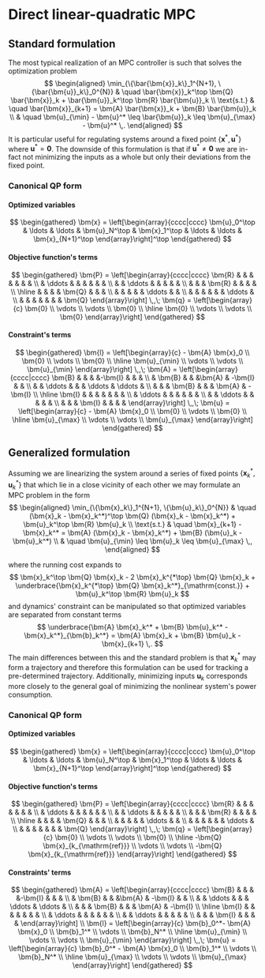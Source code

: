 # Direct linear-quadratic MPC

## Standard formulation

The most typical realization of an MPC controller is such that solves the optimization problem
$$
\begin{aligned}
	\min_{\{\bar{\bm{x}}_k\}_1^{N+1}, \{\bar{\bm{u}}_k\}_0^{N}} & \quad \bar{\bm{x}}_k^\top \bm{Q} \bar{\bm{x}}_k + \bar{\bm{u}}_k^\top \bm{R} \bar{\bm{u}}_k \\
	\text{s.t.} & \quad \bar{\bm{x}}_{k+1} = \bm{A} \bar{\bm{x}}_k + \bm{B} \bar{\bm{u}}_k \\
							& \quad \bm{u}_{\min} - \bm{u}^* \leq \bar{\bm{u}}_k \leq \bm{u}_{\max} - \bm{u}^* \,.
\end{aligned}
$$
It is particular useful for regulating systems around a fixed point $\{\bm{x}^*,\bm{u}^*\}$ where $\bm{u}^* = \bm{0}$. The downside of this formulation is that if $\bm{u}^* \neq \bm{0}$ we are in-fact not minimizing the inputs as a whole but only their deviations from the fixed point.

### Canonical QP form
#### Optimized variables
$$
\begin{gathered}
	\bm{x} = \left[\begin{array}{cccc|cccc}
		\bm{u}_0^\top &
		\ldots &
		\ldots &
		\bm{u}_N^\top &
		\bm{x}_1^\top &
		\ldots &
		\ldots &
		\bm{x}_{N+1}^\top
	\end{array}\right]^\top
\end{gathered}
$$

#### Objective function's terms
$$
\begin{gathered}
	\bm{P} = \left[\begin{array}{cccc|cccc}
		\bm{R} &        &        &        &        &        &        &        \\
		       & \ddots &        &        &        &        &        &        \\
		       &        & \ddots &        &        &        &        &        \\
		       &        &        & \bm{R} &        &        &        &        \\ \hline
		       &        &        &        & \bm{Q} &        &        &        \\
		       &        &        &        &        & \ddots &        &        \\
		       &        &        &        &        &        & \ddots &        \\
		       &        &        &        &        &        &        & \bm{Q}
	\end{array}\right]
	\,,\;
	\bm{q} = \left[\begin{array}{c}
		\bm{0} \\
		\vdots \\
		\vdots \\
		\bm{0} \\ \hline
		\bm{0} \\
		\vdots \\
		\vdots \\
		\bm{0}
	\end{array}\right]
\end{gathered}
$$

#### Constraint's terms
$$
\begin{gathered}
	\bm{l} = \left[\begin{array}{c}
		- \bm{A} \bm{x}_0 \\
		\bm{0} \\
		\vdots \\
		\bm{0} \\ \hline
		\bm{u}_{\min} \\
		\vdots \\
		\vdots \\
		\bm{u}_{\min}
	\end{array}\right]
	\,,\;
	\bm{A} = \left[\begin{array}{cccc|cccc}
		\bm{B} &        &        &        &-\bm{I} &         &         &         \\
		       & \bm{B} &        &        &\bm{A}  & -\bm{I} &         &         \\
		       &        & \ddots &        &        & \ddots  & \ddots  &         \\ 
		       &        &        & \bm{B} &        &         & \bm{A}  & -\bm{I} \\ \hline
		\bm{I} &        &        &        &        &         &         &         \\
		       & \ddots &        &        &        &         &         &         \\
		       &        & \ddots &        &        &         &         &         \\
		       &        &        & \bm{I} &        &         &         &
	\end{array}\right]
	\,,\;
	\bm{u} = \left[\begin{array}{c}
		- \bm{A} \bm{x}_0 \\
		\bm{0} \\
		\vdots \\
		\bm{0} \\ \hline
		\bm{u}_{\max} \\
		\vdots \\
		\vdots \\
		\bm{u}_{\max}
	\end{array}\right]
\end{gathered}
$$

## Generalized formulation
Assuming we are linearizing the system around a series of fixed points $\{\bm{x}_k^*,\bm{u}_k^*\}$ that which lie in a close vicinity of each other we may formulate an MPC problem in the form
$$
\begin{aligned}
	\min_{\{\bm{x}_k\}_1^{N+1}, \{\bm{u}_k\}_0^{N}} & \quad (\bm{x}_k - \bm{x}_k^*)^\top \bm{Q} (\bm{x}_k - \bm{x}_k^*) + \bm{u}_k^\top \bm{R} \bm{u}_k \\
	\text{s.t.} & \quad \bm{x}_{k+1} - \bm{x}_k^* = \bm{A} (\bm{x}_k - \bm{x}_k^*) + \bm{B} (\bm{u}_k - \bm{u}_k^*) \\
							& \quad \bm{u}_{\min} \leq \bm{u}_k \leq \bm{u}_{\max} \,,
\end{aligned}
$$

where the running cost expands to
$$
\bm{x}_k^\top \bm{Q} \bm{x}_k - 2 \bm{x}_k^{*\top} \bm{Q} \bm{x}_k + \underbrace{\bm{x}_k^{*\top} \bm{Q} \bm{x}_k^*}_{\mathrm{const.}} + \bm{u}_k^\top \bm{R} \bm{u}_k
$$
and dynamics' constraint can be manipulated so that optimized variables are separated from constant terms
$$
\underbrace{\bm{A} \bm{x}_k^* + \bm{B} \bm{u}_k^* - \bm{x}_k^*}_{\bm{b}_k^*} = \bm{A} \bm{x}_k + \bm{B} \bm{u}_k - \bm{x}_{k+1} \,.
$$
The main differences between this and the standard problem is that $\bm{x}_k^*$ may form a trajectory and therefore this formulation can be used for tracking a pre-determined trajectory. Additionally, minimizing inputs $\bm{u}_k$ corresponds more closely to the general goal of minimizing the nonlinear system's power consumption.

### Canonical QP form
#### Optimized variables
$$
\begin{gathered}
	\bm{x} = \left[\begin{array}{cccc|cccc}
		\bm{u}_0^\top &
		\ldots &
		\ldots &
		\bm{u}_N^\top &
		\bm{x}_1^\top &
		\ldots &
		\ldots &
		\bm{x}_{N+1}^\top
	\end{array}\right]^\top
\end{gathered}
$$
#### Objective function's terms
$$
\begin{gathered}
	\bm{P} = \left[\begin{array}{cccc|cccc}
		\bm{R} &        &        &        &        &        &        &        \\
		       & \ddots &        &        &        &        &        &        \\
		       &        & \ddots &        &        &        &        &        \\
		       &        &        & \bm{R} &        &        &        &        \\ \hline
		       &        &        &        & \bm{Q} &        &        &        \\
		       &        &        &        &        & \ddots &        &        \\
		       &        &        &        &        &        & \ddots &        \\
		       &        &        &        &        &        &        & \bm{Q}
	\end{array}\right]
	\,,\;
	\bm{q} = \left[\begin{array}{c}
		\bm{0} \\
		\vdots \\
		\vdots \\
		\bm{0} \\ \hline
		-\bm{Q} \bm{x}_{k_{\mathrm{ref}}} \\
		\vdots \\
		\vdots \\
		-\bm{Q} \bm{x}_{k_{\mathrm{ref}}}
	\end{array}\right]
\end{gathered}
$$
#### Constraints' terms
$$
\begin{gathered}
	\bm{A} = \left[\begin{array}{cccc|cccc}
		\bm{B} &        &        &        &-\bm{I} &         &         &         \\
		       & \bm{B} &        &        &\bm{A}  & -\bm{I} &         &         \\
		       &        & \ddots &        &        & \ddots  & \ddots  &         \\ 
		       &        &        & \bm{B} &        &         & \bm{A}  & -\bm{I} \\ \hline
		\bm{I} &        &        &        &        &         &         &         \\
		       & \ddots &        &        &        &         &         &         \\
		       &        & \ddots &        &        &         &         &         \\
		       &        &        & \bm{I} &        &         &         &
	\end{array}\right]
	\\
	\bm{l} = \left[\begin{array}{c}
		\bm{b}_0^*- \bm{A} \bm{x}_0 \\
		\bm{b}_1^* \\
		\vdots \\
		\bm{b}_N^* \\ \hline
		\bm{u}_{\min} \\
		\vdots \\
		\vdots \\
		\bm{u}_{\min}
	\end{array}\right]
	\,,\;
	\bm{u} = \left[\begin{array}{c}
		\bm{b}_0^* - \bm{A} \bm{x}_0 \\
		\bm{b}_1^* \\
		\vdots \\
		\bm{b}_N^* \\ \hline
		\bm{u}_{\max} \\
		\vdots \\
		\vdots \\
		\bm{u}_{\max}
	\end{array}\right]
\end{gathered}
$$
